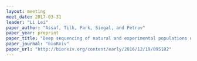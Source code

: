 ```yaml
---
layout: meeting
meet_date: 2017-03-31
leader: "Li Lei"
paper_author: "Assaf, Tilk, Park, Siegal, and Petrov"
paper_year: preprint
paper_title: "Deep sequencing of natural and experimental populations of <i>Drosophila melanogaster</i> reveals biases in the spectrum of new mutations"
paper_journal: "bioRxiv"
paper_url: "http://biorxiv.org/content/early/2016/12/19/095182"
---
```


